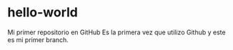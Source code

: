 # hello-world
Mi primer repositorio en GitHub
Es la primera vez que utilizo Github y este es mi primer branch.
